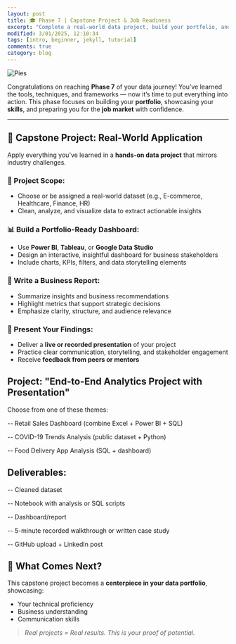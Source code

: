 ```yaml
---
layout: post
title: 🎓 Phase 7 | Capstone Project & Job Readiness 
excerpt: "Complete a real-world data project, build your portfolio, and prepare for job applications with resume support, mock interviews, and job search strategies."
modified: 3/01/2025, 12:10:34
tags: [intro, beginner, jekyll, tutorial]
comments: true
category: blog
---
```


![Pies](https://morwarid1.github.io/images/Portfolio.png )   

Congratulations on reaching **Phase 7** of your data journey! You’ve learned the tools, techniques, and frameworks — now it’s time to put everything into action. This phase focuses on building your **portfolio**, showcasing your **skills**, and preparing you for the **job market** with confidence.

---

## 🧪 Capstone Project: Real-World Application

Apply everything you’ve learned in a **hands-on data project** that mirrors industry challenges.

### 🧰 Project Scope:

- Choose or be assigned a real-world dataset (e.g., E-commerce, Healthcare, Finance, HR)
- Clean, analyze, and visualize data to extract actionable insights

### 📊 Build a Portfolio-Ready Dashboard:

- Use **Power BI**, **Tableau**, or **Google Data Studio**
- Design an interactive, insightful dashboard for business stakeholders
- Include charts, KPIs, filters, and data storytelling elements

### 📝 Write a Business Report:

- Summarize insights and business recommendations
- Highlight metrics that support strategic decisions
- Emphasize clarity, structure, and audience relevance

### 🎤 Present Your Findings:

- Deliver a **live or recorded presentation** of your project
- Practice clear communication, storytelling, and stakeholder engagement
- Receive **feedback from peers or mentors**

## Project: "End-to-End Analytics Project with Presentation"

Choose from one of these themes:

-- Retail Sales Dashboard (combine Excel + Power BI + SQL)

-- COVID-19 Trends Analysis (public dataset + Python)

-- Food Delivery App Analysis (SQL + dashboard)

## Deliverables:

-- Cleaned dataset

-- Notebook with analysis or SQL scripts

-- Dashboard/report

-- 5-minute recorded walkthrough or written case study

-- GitHub upload + LinkedIn post



## 🚀 What Comes Next?

This capstone project becomes a **centerpiece in your data portfolio**, showcasing:

- Your technical proficiency
- Business understanding
- Communication skills

> *Real projects = Real results. This is your proof of potential.*




